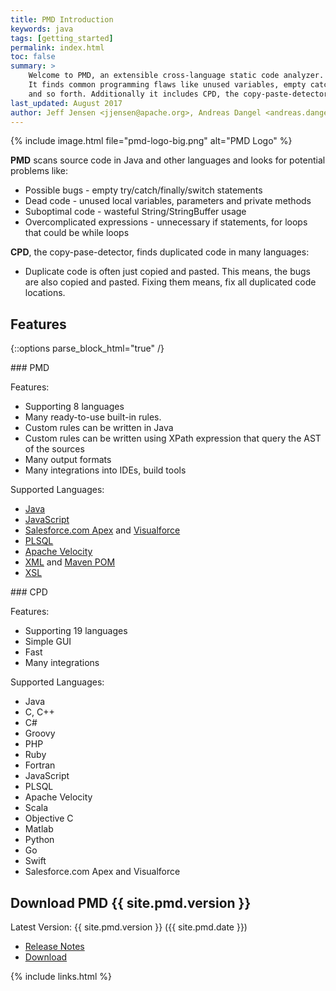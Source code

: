 ```yaml
---
title: PMD Introduction
keywords: java
tags: [getting_started]
permalink: index.html
toc: false
summary: >
    Welcome to PMD, an extensible cross-language static code analyzer.
    It finds common programming flaws like unused variables, empty catch blocks, unnecessary object creation,
    and so forth. Additionally it includes CPD, the copy-paste-detector. CPD finds duplicated code.
last_updated: August 2017
author: Jeff Jensen <jjensen@apache.org>, Andreas Dangel <andreas.dangel@adangel.org>
---
```


{% include image.html file="pmd-logo-big.png" alt="PMD Logo" %}

**PMD** scans source code in Java and other languages and looks for potential problems like:

*   Possible bugs - empty try/catch/finally/switch statements
*   Dead code - unused local variables, parameters and private methods
*   Suboptimal code - wasteful String/StringBuffer usage
*   Overcomplicated expressions - unnecessary if statements, for loops that could be while loops

**CPD**, the copy-pase-detector, finds duplicated code in many languages:

*   Duplicate code is often just copied and pasted. This means, the bugs are also copied and pasted. Fixing
    them means, fix all duplicated code locations.

## Features

{::options parse_block_html="true" /}

<div class="row"><div class="col-lg-6">
### PMD

Features:

*   Supporting 8 languages
*   Many ready-to-use built-in rules.
*   Custom rules can be written in Java
*   Custom rules can be written using XPath expression that query the AST of the sources
*   Many output formats
*   Many integrations into IDEs, build tools

Supported Languages:

*   [Java](pmd_rules_java.html)
*   [JavaScript](pmd_rules_ecmascript.html)
*   [Salesforce.com Apex](pmd_rules_apex.html) and [Visualforce](pmd_rules_vf.html)
*   [PLSQL](pmd_rules_plsql.html)
*   [Apache Velocity](pmd_rules_vm.html)
*   [XML](pmd_rules_xml.html) and [Maven POM](pmd_rules_pom.html)
*   [XSL](pmd_rules_xsl.html)

</div><div class="col-lg-6">
### CPD

Features:

*   Supporting 19 languages
*   Simple GUI
*   Fast
*   Many integrations

Supported Languages:

*   Java
*   C, C++
*   C#
*   Groovy
*   PHP
*   Ruby
*   Fortran
*   JavaScript
*   PLSQL
*   Apache Velocity
*   Scala
*   Objective C
*   Matlab
*   Python
*   Go
*   Swift
*   Salesforce.com Apex and Visualforce

</div></div>

## Download PMD {{ site.pmd.version }}

Latest Version: {{ site.pmd.version }} ({{ site.pmd.date }})

*   [Release Notes](pmd_release_notes.html)
*   [Download](https://github.com/pmd/pmd/releases)



{% include links.html %}
